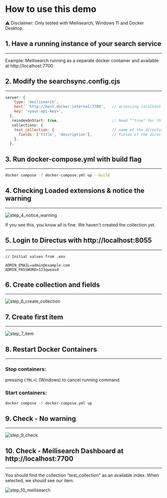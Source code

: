 # How to use this demo

⚠️ Disclaimer: Only tested with Meilisearch, Windows 11 and Docker Desktop.




## 1. Have a running instance of your search service
---
Example: Meilisearch running as a separate docker container and available at http://localhost:7700


## 2. Modify the searchsync.config.cjs
---
```js
server: {
    type: 'meilisearch',                        
    host: 'http://host.docker.internal:7700',   // accessing localhost within a container
    key: '<your-api-key>',                  
  },
   reindexOnStart: true,                        // Need ""true" for this tutorial
   collections: {
    test_collection: {                          // name of the directus-collection
      fields: ['title', 'description'],         // fields of the directus-collection
    },
  },
```

## 3. Run docker-compose.yml with build flag
---
```bash
docker compose -f docker-compose.yml up --build
```

## 4. Checking Loaded extensions & notice the warning
---
![step_4_notice_warning](https://user-images.githubusercontent.com/62059415/227744668-f0087436-0fcc-452b-a167-b72573ba0960.png)

If you see this, you know all is fine. We haven't created the collection yet.


## 5. Login to Directus with http://localhost:8055
---
```
// Initial values from .env

ADMIN_EMAIL=admin@example.com
ADMIN_PASSWORD=123qweasd
```

## 6. Create collection and fields
---
![step_6_create_collection](https://user-images.githubusercontent.com/62059415/227745170-a3ab95b0-b4da-4efc-98e5-1e0a30686ecc.png)


## 7. Create first item
---
![step_7_item](https://user-images.githubusercontent.com/62059415/227745752-30588489-6325-4c7d-b65f-96fe0fce3f00.png)


## 8. Restart Docker Containers
---
### Stop containers:

pressing `CTRL+C` (Windows) to cancel running command

### Start containers:
```bash
docker compose -f docker-compose.yml up
```


## 9. Check - No warning
---
![step_9_check](https://user-images.githubusercontent.com/62059415/227745489-5b9709ec-5171-416c-a3e3-9fb2d9ec2e71.png)


## 10. Check - Meilisearch Dashboard at http://localhost:7700
---
You should find the collection "test_collection" as an available index.
When selected, we should see our item.

![step_10_meilisearch](https://user-images.githubusercontent.com/62059415/227746477-d4a105a0-8b03-40ed-9c72-b7e57efbecb6.png)

